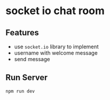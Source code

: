# socket io chat room

## Features
- use `socket.io` library to implement
- username with welcome message
- send message

## Run Server
```
npm run dev
```